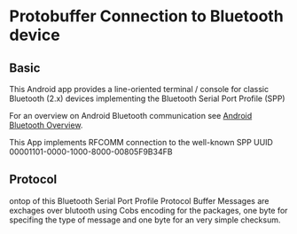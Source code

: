 
# Protobuffer Connection to Bluetooth device


## Basic
This Android app provides a line-oriented terminal / console for classic Bluetooth (2.x) devices implementing the Bluetooth Serial Port Profile (SPP)


For an overview on Android Bluetooth communication see 
[Android Bluetooth Overview](https://developer.android.com/guide/topics/connectivity/bluetooth).

This App implements RFCOMM connection to the well-known SPP UUID 00001101-0000-1000-8000-00805F9B34FB

## Protocol
ontop of this Bluetooth Serial Port Profile Protocol Buffer Messages are exchages over blutooth using Cobs encoding for the packages, one byte for specifing the type of message and one byte for an very simple checksum.

